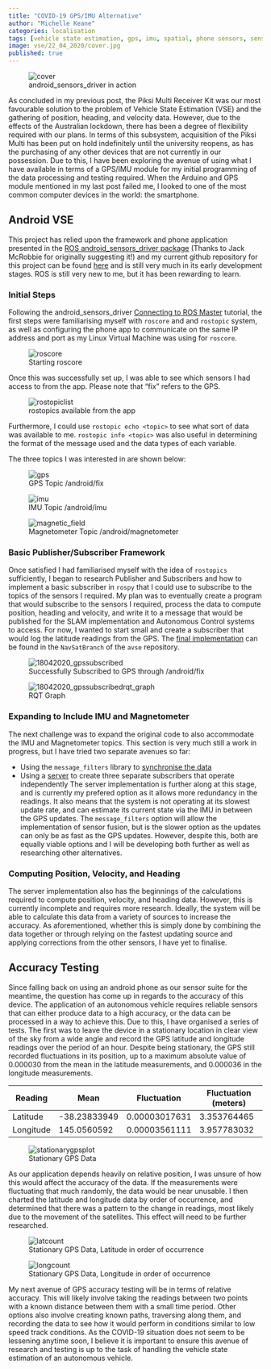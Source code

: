 ```yaml
---
title: "COVID-19 GPS/IMU Alternative"
author: "Michelle Keane"
categories: localisation
tags: [vehicle state estimation, gps, imu, spatial, phone sensors, sensors]
image: vse/22_04_2020/cover.jpg
published: true
---
```


<figure>
  <img src="/assets/img/vse/22_04_2020/cover.JPG" alt="cover"/>
  <figcaption>android_sensors_driver in action</figcaption>
</figure>

As concluded in my previous post, the Piksi Multi Receiver Kit was our most favourable solution to the problem of Vehicle State Estimation (VSE) and the gathering of position, heading, and velocity data. However, due to the effects of the Australian lockdown, there has been a degree of flexibility required with our plans. In terms of this subsystem, acquisition of the Piksi Multi has been put on hold indefinitely until the university reopens, as has the purchasing of any other devices that are not currently in our possession. Due to this, I have been exploring the avenue of using what I have available in terms of a GPS/IMU module for my initial programming of the data processing and testing required. When the Arduino and GPS module mentioned in my last post failed me, I looked to one of the most common computer devices in the world: the smartphone.

## Android VSE
This project has relied upon the framework and phone application presented in the [ROS android_sensors_driver package](http://wiki.ros.org/android_sensors_driver "ROS: android_sensors_driver") (Thanks to Jack McRobbie for originally suggesting it!) and my current github repository for this project can be found [here](https://github.com/mfkeane/avse.git) and is still very much in its early development stages. ROS is still very new to me, but it has been rewarding to learn.

### Initial Steps
Following the android_sensors_driver [Connecting to ROS Master](http://wiki.ros.org/android_sensors_driver/Tutorials/Connecting%20to%20a%20ROS%20Master) tutorial, the first steps were familiarising myself with `roscore` and and `rostopic` system, as well as configuring the phone app to communicate on the same IP address and port as my Linux Virtual Machine was using for `roscore`.

<figure>
  <img src="/assets/img/vse/22_04_2020/roscore.JPG" alt="roscore"/>
  <figcaption>Starting roscore</figcaption>
</figure>

Once this was successfully set up, I was able to see which sensors I had access to from the app. Please note that “fix” refers to the GPS.

<figure>
  <img src="/assets/img/vse/22_04_2020/rostopiclist.JPG" alt="rostopiclist"/>
  <figcaption>rostopics available from the app</figcaption>
</figure>

Furthermore, I could use `rostopic echo <topic>` to see what sort of data was available to me. `rostopic info <topic>` was also useful in determining the format of the message used and the data types of each variable.

The three topics I was interested in are shown below:

<figure>
  <img src="/assets/img/vse/22_04_2020/gps.JPG" alt="gps"/>
  <figcaption>GPS Topic /android/fix</figcaption>
</figure>

<figure>
  <img src="/assets/img/vse/22_04_2020/imu.JPG" alt="imu"/>
  <figcaption>IMU Topic /android/imu</figcaption>
</figure>

<figure>
  <img src="/assets/img/vse/22_04_2020/magnetic_field.JPG" alt="magnetic_field"/>
  <figcaption>Magnetometer Topic /android/magnetometer</figcaption>
</figure>

### Basic Publisher/Subscriber Framework
Once satisfied I had familiarised myself with the idea of `rostopics` sufficiently, I began to research Publisher and Subscribers and how to implement a basic subscriber in `rospy` that I could use to subscribe to the topics of the sensors I required. My plan was to eventually create a program that would subscribe to the sensors I required, process the data to compute position, heading and velocity, and write it to a message that would be published for the SLAM implementation and Autonomous Control systems to access. For now, I wanted to start small and create a subscriber that would log the latitude readings from the GPS. The [final implementation](https://github.com/mfkeane/avse/blob/NavSatFix/avse/src/avse_playground/gpslistener.py) can be found in the `NavSatBranch` of the `avse` repository.

<figure>
  <img src="/assets/img/vse/22_04_2020/18042020_gpssubscribed.JPG" alt="18042020_gpssubscribed"/>
  <figcaption>Successfully Subscribed to GPS through /android/fix</figcaption>
</figure>

<figure>
  <img src="/assets/img/vse/22_04_2020/18042020_gpssubscribedrqt_graph.JPG" alt="18042020_gpssubscribedrqt_graph"/>
  <figcaption>RQT Graph</figcaption>
</figure>

### Expanding to Include IMU and Magnetometer
The next challenge was to expand the original code to also accommodate the IMU and Magnetometer topics. This section is very much still a work in progress, but I have tried two separate avenues so far:
* Using the `message_filters` library to [synchronise the data](https://github.com/mfkeane/avse/blob/computevse_sub_trials/avse/src/avse_playground/messagelistener.py)
* Using a [server](https://github.com/mfkeane/avse/blob/computevse_sub_trials/avse/src/avse_playground/serverlistener.py) to create three separate subscribers that operate independently
The server implementation is further along at this stage, and is currently my prefered option as it allows more redundancy in the readings. It also means that the system is not operating at its slowest update rate, and can estimate its current state via the IMU in between the GPS updates. 
The `message_filters` option will allow the implementation of sensor fusion, but is the slower option as the updates can only be as fast as the GPS updates.
However, despite this, both are equally viable options and I will be developing both further as well as researching other alternatives.

### Computing Position, Velocity, and Heading
The server implementation also has the beginnings of the calculations required to compute position, velocity, and heading data. However, this is currently incomplete and requires more research. Ideally, the system will be able to calculate this data from a variety of sources to increase the accuracy. As aforementioned, whether this is simply done by combining the data together or through relying on the fastest updating source and applying corrections from the other sensors, I have yet to finalise.

## Accuracy Testing 
Since falling back on using an android phone as our sensor suite for the meantime, the question has come up in regards to the accuracy of this device. The application of an autonomous vehicle requires reliable sensors that can either produce data to a high accuracy, or the data can be processed in a way to achieve this. Due to this, I have organised a series of tests. The first was to leave the device in a stationary location in clear view of the sky from a wide angle and record the GPS latitude and longitude readings over the period of an hour. Despite being stationary, the GPS still recorded fluctuations in its position, up to a maximum absolute value of 0.000030 from the mean in the latitude measurements, and 0.000036 in the longitude measurements. 

| Reading | Mean | Fluctuation | Fluctuation (meters) |
|---------|------|-------------|-----------------|
|Latitude | -38.23833949 | 0.00003017631 | 3.353764465 |
|Longitude| 145.0560592  | 0.00003561111 | 3.957783032 |

<figure>
  <img src="/assets/img/vse/22_04_2020/stationarygpsplot.JPG" alt="stationarygpsplot"/>
  <figcaption>Stationary GPS Data</figcaption>
</figure>

As our application depends heavily on relative position, I was unsure of how this would affect the accuracy of the data. If the measurements were fluctuating that much randomly, the data would be near unusable. I then charted the latitude and longitude data by order of occurrence, and determined that there was a pattern to the change in readings, most likely due to the movement of the satellites. This effect will need to be further researched.

<figure>
  <img src="/assets/img/vse/22_04_2020/latcount.JPG" alt="latcount"/>
  <figcaption>Stationary GPS Data, Latitude in order of occurrence</figcaption>
</figure>

<figure>
  <img src="/assets/img/vse/22_04_2020/longcount.JPG" alt="longcount"/>
  <figcaption>Stationary GPS Data, Longitude in order of occurrence</figcaption>
</figure>

My next avenue of GPS accuracy testing will be in terms of relative accuracy. This will likely involve taking the readings between two points with a known distance between them with a small time period. Other options also involve creating known paths, traversing along them, and recording the data to see how it would perform in conditions similar to low speed track conditions. As the COVID-19 situation does not seem to be lessening anytime soon, I believe it is important to ensure this avenue of research and testing is up to the task of handling the vehicle state estimation of an autonomous vehicle.





